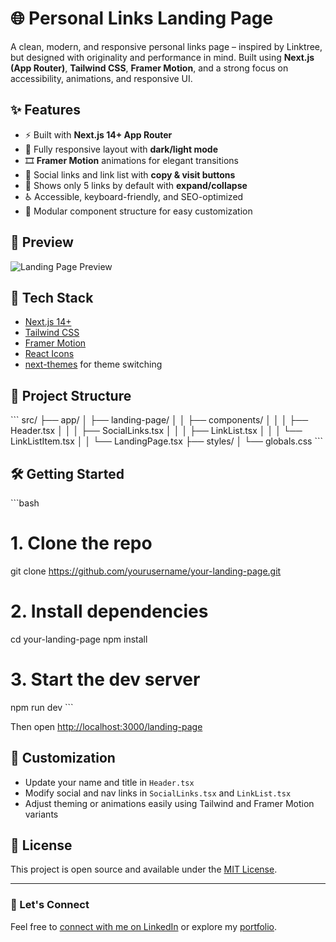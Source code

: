 
# 🌐 Personal Links Landing Page

A clean, modern, and responsive personal links page – inspired by Linktree, but designed with originality and performance in mind. Built using **Next.js (App Router)**, **Tailwind CSS**, **Framer Motion**, and a strong focus on accessibility, animations, and responsive UI.

## ✨ Features

- ⚡️ Built with **Next.js 14+ App Router**
- 🎨 Fully responsive layout with **dark/light mode**
- 🎞️ **Framer Motion** animations for elegant transitions
- 🔗 Social links and link list with **copy & visit buttons**
- 🧠 Shows only 5 links by default with **expand/collapse**
- ♿ Accessible, keyboard-friendly, and SEO-optimized
- 🧩 Modular component structure for easy customization

## 📸 Preview

![Landing Page Preview](./public/preview.png)

## 🚀 Tech Stack

- [Next.js 14+](https://nextjs.org/)
- [Tailwind CSS](https://tailwindcss.com/)
- [Framer Motion](https://www.framer.com/motion/)
- [React Icons](https://react-icons.github.io/react-icons/)
- [next-themes](https://github.com/pacocoursey/next-themes) for theme switching

## 📁 Project Structure

\`\`\`
src/
├── app/
│   ├── landing-page/
│   │   ├── components/
│   │   │   ├── Header.tsx
│   │   │   ├── SocialLinks.tsx
│   │   │   ├── LinkList.tsx
│   │   │   └── LinkListItem.tsx
│   │   └── LandingPage.tsx
├── styles/
│   └── globals.css
\`\`\`

## 🛠️ Getting Started

\`\`\`bash
# 1. Clone the repo
git clone https://github.com/yourusername/your-landing-page.git

# 2. Install dependencies
cd your-landing-page
npm install

# 3. Start the dev server
npm run dev
\`\`\`

Then open [http://localhost:3000/landing-page](http://localhost:3000/landing-page)

## 🔧 Customization

- Update your name and title in `Header.tsx`
- Modify social and nav links in `SocialLinks.tsx` and `LinkList.tsx`
- Adjust theming or animations easily using Tailwind and Framer Motion variants

## 🧠 License

This project is open source and available under the [MIT License](LICENSE).

---

### 👋 Let's Connect

Feel free to [connect with me on LinkedIn](https://linkedin.com/in/your-profile) or explore my [portfolio](https://yourwebsite.com).
